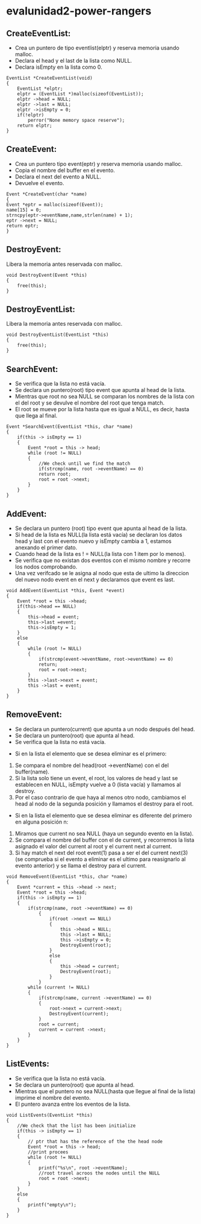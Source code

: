 # evalunidad2-power-rangers

## CreateEventList: 
- Crea un puntero de tipo eventlist(elptr) y reserva memoria usando malloc.
- Declara el head y el last de la lista como NULL.
- Declara isEmpty en la lista como 0.

```
EventList *CreateEventList(void)
{
    EventList *elptr;
    elptr = (EventList *)malloc(sizeof(EventList));
    elptr ->head = NULL;
    elptr ->last = NULL;
    elptr ->isEmpty = 0;
    if(!elptr)
        perror("None memory space reserve");
    return elptr;
}
```

## CreateEvent:
- Crea un puntero tipo event(eptr) y reserva memoria usando malloc.
- Copia el nombre del buffer en el evento.
- Declara el next del evento a NULL.
- Devuelve el evento.

```
Event *CreateEvent(char *name)
{  
Event *eptr = malloc(sizeof(Event));
name[15] = 0;
strncpy(eptr->eventName,name,strlen(name) + 1);
eptr ->next = NULL;
return eptr;  
}
```

## DestroyEvent:
Libera la memoria antes reservada con malloc.

```
void DestroyEvent(Event *this)
{
    free(this);
}
```

## DestroyEventList:
Libera la memoria antes reservada con malloc.

```
void DestroyEventList(EventList *this)
{
    free(this);
}
```

## SearchEvent:
- Se verifica que la lista no está vacía.
- Se declara un puntero(root) tipo event que apunta al head de la lista.
- Mientras que root no sea NULL se comparan los nombres de la lista con el del root y se devulve el nombre del root que tenga match.
- El root se mueve por la lista hasta que es igual a NULL, es decir, hasta que llega al final.

```
Event *SearchEvent(EventList *this, char *name)
{
    if(this -> isEmpty == 1)
    {
        Event *root = this -> head;
        while (root != NULL)
        {
            //We check until we find the match
            if(strcmp(name, root ->eventName) == 0)
            return root;
            root = root ->next;
        }
    }
}
```

## AddEvent:
- Se declara un puntero (root) tipo event que apunta al head de la lista.
- Si head de la lista es NULL(la lista está vacía) se declaran los datos head y last con el evento nuevo y isEmpty cambia a 1, estamos anexando el primer dato.
- Cuando head de la lista es ! = NULL(la lista con 1 item por lo menos).
- Se verifica que no existan dos eventos con el mismo nombre y recorre los nodos comprobando.
- Una vez verifcado se le asigna al nodo que esta de ultimo la direccion del nuevo nodo event en el next y declaramos que event es last.

```
void AddEvent(EventList *this, Event *event)
{
    Event *root = this ->head;
    if(this->head == NULL)
    {
        this->head = event;
        this->last =event;
        this->isEmpty = 1;
    }
    else
    {  
        while (root != NULL)
        {
            if(strcmp(event->eventName, root->eventName) == 0)
            return;
            root = root->next;
        }
        this ->last->next = event;
        this ->last = event;
    }
}
```

## RemoveEvent:
- Se declara un puntero(current) que apunta a un nodo después del head.
- Se declara un puntero(root) que apunta al head.
- Se verifica que la lista no está vacía.


* Si en la lista el elemento que se desea eliminar es el primero:
1. Se compara el nombre del head(root ->eventName) con el del buffer(name).
2. Si la lista solo tiene un event, el root, los valores de head y last se establecen en NULL, isEmpty vuelve a 0 (lista vacía) y llamamos al destroy.
3. Por el caso contrario de que haya al menos otro nodo, cambiamos el head al nodo de la segunda posición y llamamos el destroy para el root.


* Si en la lista el elemento que se desea eliminar es diferente del primero en alguna posición n:
1. Miramos que current no sea NULL (haya un segundo evento en la lista).
2. Se compara el nombre del buffer con el de current, y recorremos la lista asignado el valor del current al root y el current next al current.
3. Si hay match el next del root event(1) pasa a ser el del current next(3) (se comprueba si el evento a eliminar es el ultimo para reasignarlo al evento anterior) y se llama el destroy para el current.

```
void RemoveEvent(EventList *this, char *name)
{
    Event *current = this ->head -> next;
    Event *root = this ->head;
    if(this -> isEmpty == 1)
    {
        if(strcmp(name, root ->eventName) == 0)
            {
                if(root ->next == NULL)
                {
                    this ->head = NULL;
                    this ->last = NULL;
                    this ->isEmpty = 0;
                    DestroyEvent(root);
                }
                else
                {
                    this ->head = current;
                    DestroyEvent(root);
                }
            }
        while (current != NULL)
        {
            if(strcmp(name, current ->eventName) == 0)
            {
                root->next = current->next;
                DestroyEvent(current);
            }
            root = current;
            current = current ->next;
        }           
    }
}
```

## ListEvents:
- Se verifica que la lista no está vacía.
- Se declara un puntero(root) que apunta al head.
- Mientras que el puntero no sea NULL(hasta que llegue al final de la lista) imprime el nombre del evento.
- El puntero avanza entre los eventos de la lista.

```
void ListEvents(EventList *this)
{
    //We check that the list has been initialize
    if(this -> isEmpty == 1)
    {
        // ptr that has the reference of the the head node
        Event *root = this -> head;
        //print procees
        while (root != NULL)
        {
            printf("%s\n", root ->eventName);
            //root travel acroos the nodes until the NULL
            root = root ->next;
        }
    }
    else
    {
        printf("empty\n");
    }
}
```

